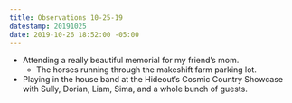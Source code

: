 ```yaml
---
title: Observations 10-25-19
datestamp: 20191025
date: 2019-10-26 18:52:00 -05:00
---
```


- Attending a really beautiful memorial for my friend’s mom.
	- The horses running through the makeshift farm parking lot.
- Playing in the house band at the Hideout’s Cosmic Country Showcase with Sully, Dorian, Liam, Sima, and a whole bunch of guests.
